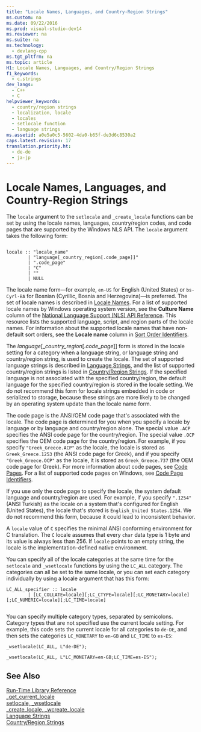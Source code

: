 ```yaml
---
title: "Locale Names, Languages, and Country-Region Strings"
ms.custom: na
ms.date: 09/22/2016
ms.prod: visual-studio-dev14
ms.reviewer: na
ms.suite: na
ms.technology: 
  - devlang-cpp
ms.tgt_pltfrm: na
ms.topic: article
H1: Locale Names, Languages, and Country/Region Strings
f1_keywords: 
  - c.strings
dev_langs: 
  - C++
  - C
helpviewer_keywords: 
  - country/region strings
  - localization, locale
  - locales
  - setlocale function
  - language strings
ms.assetid: a0e5a0c5-5602-4da0-b65f-de3d6c8530a2
caps.latest.revision: 17
translation.priority.ht: 
  - de-de
  - ja-jp
---
```

# Locale Names, Languages, and Country-Region Strings
The `locale` argument to the `setlocale` and `_create_locale` functions can be set by using the locale names, languages, country/region codes, and code pages that are supported by the Windows NLS API. The `locale` argument takes the following form:  
  
```  
  
locale :: "locale_name"  
        | "language[_country_region[.code_page]]"  
        | ".code_page"  
        | "C"  
        | ""  
        | NULL  
```  
  
 The locale name form—for example, `en-US` for English (United States) or `bs-Cyrl-BA` for Bosnian (Cyrillic, Bosnia and Herzegovina)—is preferred. The set of locale names is described in [Locale Names](http://msdn.microsoft.com/library/windows/desktop/dd373814.aspx). For a list of supported locale names by Windows operating system version, see the **Culture Name** column of the [National Language Support (NLS) API Reference](http://msdn.microsoft.com/goglobal/bb896001.aspx). This resource lists the supported language, script, and region parts of the locale names. For information about the supported locale names that have non-default sort orders, see the **Locale name** column in [Sort Order Identifiers](http://msdn.microsoft.com/library/windows/desktop/dd374060.aspx).  
  
 The *language*[_*country_region*[.*code_page*]] form is stored in the locale setting for a category when a language string, or language string and country/region string, is used to create the locale. The set of supported language strings is described in [Language Strings](../vs140/language-strings.md), and the list of supported country/region strings is listed in [Country/Region Strings](../vs140/country-region-strings.md). If the specified language is not associated with the specified country/region, the default language for the specified country/region is stored in the locale setting. We do not recommend this form for locale strings embedded in code or serialized to storage, because these strings are more likely to be changed by an operating system update than the locale name form.  
  
 The code page is the ANSI/OEM code page that's associated with the locale. The code page is determined for you when you specify a locale by language or by language and country/region alone. The special value `.ACP` specifies the ANSI code page for the country/region. The special value `.OCP` specifies the OEM code page for the country/region. For example, if you specify `"Greek_Greece.ACP"` as the locale, the locale is stored as `Greek_Greece.1253` (the ANSI code page for Greek), and if you specify `"Greek_Greece.OCP"` as the locale, it is stored as `Greek_Greece.737` (the OEM code page for Greek). For more information about code pages, see [Code Pages](../vs140/code-pages.md). For a list of supported code pages on Windows, see [Code Page Identifiers](http://msdn.microsoft.com/library/windows/desktop/dd317756.aspx).  
  
 If you use only the code page to specify the locale, the system default language and country/region are used. For example, if you specify `".1254"` (ANSI Turkish) as the locale on a system that's configured for English (United States), the locale that's stored is `English_United States.1254`. We do not recommend this form, because it could lead to inconsistent behavior.  
  
 A `locale` value of `C` specifies the minimal ANSI conforming environment for C translation. The `C` locale assumes that every `char` data type is 1 byte and its value is always less than 256. If `locale` points to an empty string, the locale is the implementation-defined native environment.  
  
 You can specify all of the locale categories at the same time for the `setlocale` and `_wsetlocale` functions by using the `LC_ALL` category. The categories can all be set to the same locale, or you can set each category individually by using a locale argument that has this form:  
  
```  
LC_ALL_specifier :: locale  
        | [LC_COLLATE=locale][;LC_CTYPE=locale][;LC_MONETARY=locale][;LC_NUMERIC=locale][;LC_TIME=locale]  
  
```  
  
 You can specify multiple category types, separated by semicolons. Category types that are not specified use the current locale setting. For example, this code sets the current locale for all categories to `de-DE`, and then sets the categories `LC_MONETARY` to `en-GB` and `LC_TIME` to `es-ES`:  
  
 `_wsetlocale(LC_ALL, L"de-DE");`  
  
 `_wsetlocale(LC_ALL, L"LC_MONETARY=en-GB;LC_TIME=es-ES");`  
  
## See Also  
 [Run-Time Library Reference](../vs140/c-run-time-library-reference.md)   
 [_get_current_locale](../vs140/_get_current_locale.md)   
 [setlocale, _wsetlocale](../vs140/setlocale--_wsetlocale.md)   
 [_create_locale, _wcreate_locale](../vs140/_create_locale--_wcreate_locale.md)   
 [Language Strings](../vs140/language-strings.md)   
 [Country/Region Strings](../vs140/country-region-strings.md)